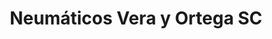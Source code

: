 ---
title: "Neumáticos Vera y Ortega SC"
url: /sevilla/neumaticos-vera-y-ortega-sc/
shop: Autowerkstatt
---